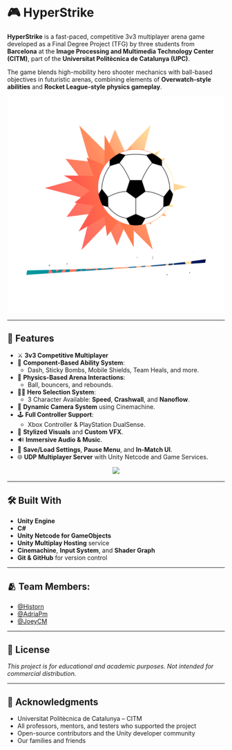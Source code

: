 # 🎮 HyperStrike

**HyperStrike** is a fast-paced, competitive 3v3 multiplayer arena game developed as a Final Degree Project (TFG) by three students from **Barcelona** at the **Image Processing and Multimedia Technology Center (CITM)**, part of the **Universitat Politècnica de Catalunya (UPC)**.

The game blends high-mobility hero shooter mechanics with ball-based objectives in futuristic arenas, combining elements of **Overwatch-style abilities** and **Rocket League-style physics gameplay**.

<div align="center">
  <img src="https://github.com/Historn/HyperStrike/blob/main/HyperStrike/Assets/Textures/HyperStrikeLogo_TITLE.png" width="500" height="500"/>
</div>

---

## 🚀 Features

- ⚔️ **3v3 Competitive Multiplayer**
- 🧠 **Component-Based Ability System**:
  - Dash, Sticky Bombs, Mobile Shields, Team Heals, and more.
- 🧱 **Physics-Based Arena Interactions**:
  - Ball, bouncers, and rebounds.
- 🧍‍♂️ **Hero Selection System**:
  - 3 Character Available: **Speed**, **Crashwall**, and **Nanoflow**.
- 🎥 **Dynamic Camera System** using Cinemachine.
- 🕹️ **Full Controller Support**:
  - Xbox Controller & PlayStation DualSense.
- 🎨 **Stylized Visuals** and **Custom VFX**.
- 🔊 **Immersive Audio & Music**.
- 💾 **Save/Load Settings**, **Pause Menu**, and **In-Match UI**.
- 🌐 **UDP Multiplayer Server** with Unity Netcode and Game Services.


<div align="center">
  <img src="https://github.com/user-attachments/assets/5d41e9ae-8bf5-4637-aef9-59f807959612"/>
</div>

---

## 🛠️ Built With

- **Unity Engine**
- **C#**
- **Unity Netcode for GameObjects**
- **Unity Multiplay Hosting** service
- **Cinemachine**, **Input System**, and **Shader Graph**
- **Git & GitHub** for version control

---

## 🫂 Team Members:

- [@Historn](https://github.com/Historn)
- [@AdriaPm](https://github.com/AdriaPm)
- [@JoeyCM](https://github.com/JoeyCM)

---

## 📄 License
*This project is for educational and academic purposes. Not intended for commercial distribution.*

---

## 🤝 Acknowledgments
- Universitat Politècnica de Catalunya – CITM
- All professors, mentors, and testers who supported the project
- Open-source contributors and the Unity developer community
- Our families and friends

